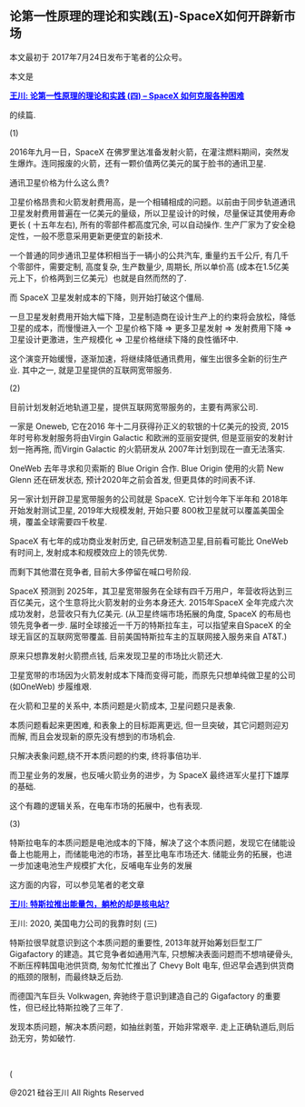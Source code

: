 ## 论第一性原理的理论和实践(五)-SpaceX如何开辟新市场

本文最初于 2017年7月24日发布于笔者的公众号。

本文是

<strong><a style="color: #0000ff;" href="https://chuan.us/archives/573">王川: 论第一性原理的理论和实践 (四) &#8211;
SpaceX 如何克服各种困难</a></strong>

的续篇.

(1)

2016年九月一日，SpaceX 在佛罗里达准备发射火箭，在灌注燃料期间，突然发生爆炸。连同报废的火箭，还有一颗价值两亿美元的属于脸书的通讯卫星.

通讯卫星价格为什么这么贵?

卫星价格昂贵和火箭发射费用高，是一个相辅相成的问题。以前由于同步轨道通讯卫星发射费用普遍在一亿美元的量级，所以卫星设计的时候，尽量保证其使用寿命更长 (
十五年左右), 所有的零部件都高度冗余, 可以自动操作. 生产厂家为了安全稳定性，一般不愿意采用更新更便宜的新技术.

一个普通的同步通讯卫星体积相当于一辆小的公共汽车, 重量约五千公斤, 有几千个零部件，需要定制, 高度复杂, 生产数量少, 周期长,
所以单价高 (成本在1.5亿美元上下，价格两到三亿美元）也就是自然而然的了.

而 SpaceX 卫星发射成本的下降，则开始打破这个僵局.

一旦卫星发射费用开始大幅下降，卫星制造商在设计生产上的约束将会放松，降低卫星的成本，而慢慢进入一个 卫星价格下降 =&gt;
更多卫星发射 =&gt; 发射费用下降 =&gt;卫星设计更激进，生产规模化 =&gt; 卫星价格继续下降的良性循环中.

这个演变开始缓慢，逐渐加速，将继续降低通讯费用，催生出很多全新的衍生产业. 其中之一, 就是卫星提供的互联网宽带服务.

(2)

目前计划发射近地轨道卫星，提供互联网宽带服务的，主要有两家公司.

一家是 Oneweb, 它在2016 年十二月获得孙正义的软银的十亿美元的投资, 2015年时号称发射服务将由Virgin Galactic 和欧洲的亚丽安提供,
但是亚丽安的发射计划一拖再拖, 而Virgin Galactic 的火箭研发从 2007年计划到现在一直无法落实.

OneWeb 去年寻求和贝索斯的 Blue Origin 合作. Blue Origin 使用的火箭 New Glenn 还在研发状态, 预计2020年之前会首发,
但更具体的时间表不详.

另一家计划开辟卫星宽带服务的公司就是 SpaceX. 它计划今年下半年和 2018年开始发射测试卫星, 2019年大规模发射, 开始只要
800枚卫星就可以覆盖美国全境，覆盖全球需要四千枚星.

SpaceX 有七年的成功商业发射历史, 自己研发制造卫星,目前看可能比 OneWeb 有时间上, 发射成本和规模效应上的领先优势.

而剩下其他潜在竞争者, 目前大多停留在喊口号阶段.

SpaceX 预测到 2025年，其卫星宽带服务在全球有四千万用户，年营收将达到三百亿美元，这个生意将比火箭发射的业务本身还大.
2015年SpaceX 全年完成六次成功发射，总营收只有九亿美元. (从卫星终端市场拓展的角度, SpaceX 的布局也领先竞争者一步.
届时全球接近一千万的特斯拉车主，可以指望来自SpaceX 的全球无盲区的互联网宽带覆盖. 目前美国特斯拉车主的互联网接入服务来自
AT&amp;T.)

原来只想靠发射火箭攒点钱, 后来发现卫星的市场比火箭还大.

卫星宽带的市场因为火箭发射成本下降而变得可能，而原先只想单纯做卫星的公司 (如OneWeb) 步履维艰.

在火箭和卫星的关系中, 本质问题是火箭成本, 卫星问题只是表象.

本质问题看起来更困难, 和表象上的目标距离更远, 但一旦突破，其它问题则迎刃而解, 而且会发现新的原先没有想到的市场机会.

只解决表象问题,绕不开本质问题的约束, 终将事倍功半.

而卫星业务的发展，也反哺火箭业务的进步，为 SpaceX 最终进军火星打下雄厚的基础.

这个有趣的逻辑关系，在电车市场的拓展中，也有表现.

(3)

特斯拉电车的本质问题是电池成本的下降，解决了这个本质问题，发现它在储能设备上也能用上，而储能电池的市场，甚至比电车市场还大.
储能业务的拓展，也进一步加速电池生产规模扩大化，反哺电车业务的发展

这方面的内容，可以参见笔者的老文章

<strong><a style="color: #0000ff;" href="https://chuan.us/archives/331">王川:
特斯拉推出能量包，躺枪的却是核电站?</a></strong>

王川: 2020, 美国电力公司的我靠时刻 (三)

特斯拉很早就意识到这个本质问题的重要性, 2013年就开始筹划巨型工厂 Gigafactory 的建造。其它竞争者如通用汽车,
只想解决表面问题而不想啃硬骨头,不断压榨韩国电池供货商, 匆匆忙忙推出了 Chevy Bolt 电车, 但迟早会遇到供货商的瓶颈的限制，而最终缺乏后劲.

而德国汽车巨头 Volkwagen, 奔驰终于意识到建造自己的 Gigafactory 的重要性，但已经比特斯拉晚了三年了.

发现本质问题，解决本质问题，如抽丝剥茧，开始非常艰辛. 走上正确轨道后,则后劲无穷，势如破竹.

&nbsp;

(

@2021 硅谷王川 All Rights Reserved

